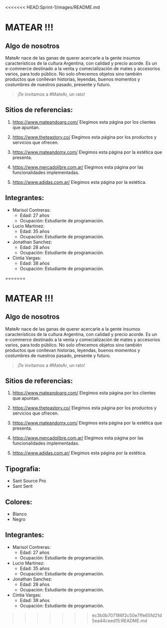 <<<<<<< HEAD:Sprint-1/images/README.md

# MATEAR !!!  

## Algo de nosotros

MateAr nace de las ganas de querer acercarle a la gente insumos característicos de la cultura Argentina, con calidad y precio acorde. 
Es un e-commerce destinado a la venta y comecializaciòn de mates y accesorios varios, para todo público. 
No solo ofrecemos objetos sino también productos que conllevan historias, leyendas, buenos momentos y costumbres de nuestros pasado, presente y futuro.
> ¡Te invitamos a #MateAr, un rato!

## Sitios de referencias:

1. https://www.mateandoarg.com/ Elegimos esta página por los clientes que apuntan.

2. https://www.theteastory.co/ Elegimos esta página por los productos y servicios que ofrecen.

3. https://www.mateandomx.com/ Elegimos esta página por la estética que presenta.

4. https://www.mercadolibre.com.ar/ Elegimos esta página por las funcionalidades implementadas.

5. https://www.adidas.com.ar/ Elegimos esta página por la estética.

## Integrantes:

* Marisol Contreras:
    * Edad: 27 años
    * Ocupación: Estudiante de programación.
* Lucio Martinez:
    * Edad: 35 años
    * Ocupación: Estudiante de programación.
* Jonathan Sanchez:
    * Edad: 28 años
    * Ocupación: Estudiante de programación.
* Cintia Vargas:
    * Edad: 38 años
    * Ocupación: Estudiante de programación.

=======

# MATEAR !!!  

## Algo de nosotros

MateAr nace de las ganas de querer acercarle a la gente insumos característicos de la cultura Argentina, con calidad y precio acorde. 
Es un e-commerce destinado a la venta y comecializaciòn de mates y accesorios varios, para todo público. 
No solo ofrecemos objetos sino también productos que conllevan historias, leyendas, buenos momentos y costumbres de nuestros pasado, presente y futuro.
> ¡Te invitamos a #MateAr, un rato!

## Sitios de referencias:

1. https://www.mateandoarg.com/ Elegimos esta página por los clientes que apuntan.

2. https://www.theteastory.co/ Elegimos esta página por los productos y servicios que ofrecen.

3. https://www.mateandomx.com/ Elegimos esta página por la estética que presenta.

4. https://www.mercadolibre.com.ar/ Elegimos esta página por las funcionalidades implementadas.

5. https://www.adidas.com.ar/ Elegimos esta página por la estética.

## Tipografia:

* Sant Source Pro
* Sant Serit
## Colores:

* Blanco
* Negro

## Integrantes:

* Marisol Contreras:
    * Edad: 27 años
    * Ocupación: Estudiante de programación.
* Lucio Martinez:
    * Edad: 35 años
    * Ocupación: Estudiante de programación.
* Jonathan Sanchez:
    * Edad: 28 años
    * Ocupación: Estudiante de programación.
* Cintia Vargas:
    * Edad: 38 años
    * Ocupación: Estudiante de programación.

>>>>>>> ec3b0b707186f2c50e7ffe65fd21d5ea44ceed15:README.md
